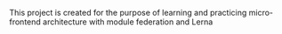 This project is created for the purpose of learning and practicing micro-frontend architecture with module federation and Lerna
